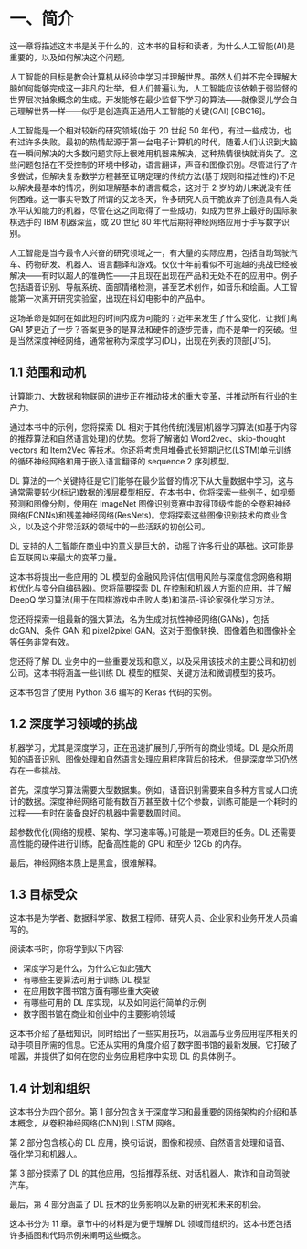 # 一、简介

这一章将描述这本书是关于什么的，这本书的目标和读者，为什么人工智能(AI)是重要的，以及如何解决这个问题。

人工智能的目标是教会计算机从经验中学习并理解世界。虽然人们并不完全理解大脑如何能够完成这一非凡的壮举，但人们普遍认为，人工智能应该依赖于弱监督的世界层次抽象概念的生成。开发能够在最少监督下学习的算法——就像婴儿学会自己理解世界一样——似乎是创造真正通用人工智能的关键(GAI) [GBC16]。

人工智能是一个相对较新的研究领域(始于 20 世纪 50 年代)，有过一些成功，也有过许多失败。最初的热情起源于第一台电子计算机的时代，随着人们认识到大脑在一瞬间解决的大多数问题实际上很难用机器来解决，这种热情很快就消失了。这些问题包括在不受控制的环境中移动，语言翻译，声音和图像识别。尽管进行了许多尝试，但解决复杂数学方程甚至证明定理的传统方法(基于规则和描述性的)不足以解决最基本的情况，例如理解基本的语言概念，这对于 2 岁的幼儿来说没有任何困难。这一事实导致了所谓的艾龙冬天，许多研究人员干脆放弃了创造具有人类水平认知能力的机器，尽管在这之间取得了一些成功，如成为世界上最好的国际象棋选手的 IBM 机器深蓝，或 20 世纪 80 年代后期将神经网络应用于手写数字识别。

人工智能是当今最令人兴奋的研究领域之一，有大量的实际应用，包括自动驾驶汽车、药物研发、机器人、语言翻译和游戏。仅仅十年前看似不可逾越的挑战已经被解决——有时以超人的准确性——并且现在出现在产品和无处不在的应用中。例子包括语音识别、导航系统、面部情绪检测，甚至艺术创作，如音乐和绘画。人工智能第一次离开研究实验室，出现在科幻电影中的产品中。

这场革命是如何在如此短的时间内成为可能的？近年来发生了什么变化，让我们离 GAI 梦更近了一步？答案更多的是算法和硬件的逐步完善，而不是单一的突破。但是当然深度神经网络，通常被称为深度学习(DL)，出现在列表的顶部[J15]。

## 1.1 范围和动机

计算能力、大数据和物联网的进步正在推动技术的重大变革，并推动所有行业的生产力。

通过本书中的示例，您将探索 DL 相对于其他传统(浅层)机器学习算法(如基于内容的推荐算法和自然语言处理)的优势。您将了解诸如 Word2vec、skip-thought vectors 和 Item2Vec 等技术。你还将考虑用堆叠式长短期记忆(LSTM)单元训练的循环神经网络和用于嵌入语言翻译的 sequence 2 序列模型。

DL 算法的一个关键特征是它们能够在最少监督的情况下从大量数据中学习，这与通常需要较少(标记)数据的浅层模型相反。在本书中，你将探索一些例子，如视频预测和图像分割，使用在 ImageNet 图像识别竞赛中取得顶级性能的全卷积神经网络(FCNNs)和残差神经网络(ResNets)。您将探索这些图像识别技术的商业含义，以及这个非常活跃的领域中的一些活跃的初创公司。

DL 支持的人工智能在商业中的意义是巨大的，动摇了许多行业的基础。这可能是自互联网以来最大的变革力量。

这本书将提出一些应用的 DL 模型的金融风险评估(信用风险与深度信念网络和期权优化与变分自编码器)。您将简要探索 DL 在控制和机器人方面的应用，并了解 DeepQ 学习算法(用于在围棋游戏中击败人类)和演员-评论家强化学习方法。

您还将探索一组最新的强大算法，名为生成对抗性神经网络(GANs)，包括 dcGAN、条件 GAN 和 pixel2pixel GAN。这对于图像转换、图像着色和图像补全等任务非常有效。

您还将了解 DL 业务中的一些重要发现和意义，以及采用该技术的主要公司和初创公司。这本书将涵盖一些训练 DL 模型的框架、关键方法和微调模型的技巧。

这本书包含了使用 Python 3.6 编写的 Keras 代码的实例。

## 1.2 深度学习领域的挑战

机器学习，尤其是深度学习，正在迅速扩展到几乎所有的商业领域。DL 是众所周知的语音识别、图像处理和自然语言处理应用程序背后的技术。但是深度学习仍然存在一些挑战。

首先，深度学习算法需要大型数据集。例如，语音识别需要来自多种方言或人口统计的数据。深度神经网络可能有数百万甚至数十亿个参数，训练可能是一个耗时的过程——有时在装备良好的机器中需要数周时间。

超参数优化(网络的规模、架构、学习速率等。)可能是一项艰巨的任务。DL 还需要高性能的硬件进行训练，配备高性能的 GPU 和至少 12Gb 的内存。

最后，神经网络本质上是黑盒，很难解释。

## 1.3 目标受众

这本书是为学者、数据科学家、数据工程师、研究人员、企业家和业务开发人员编写的。

阅读本书时，你将学到以下内容:

*   深度学习是什么，为什么它如此强大
*   有哪些主要算法可用于训练 DL 模型
*   在应用数字图书馆方面有哪些重大突破
*   有哪些可用的 DL 库实现，以及如何运行简单的示例
*   数字图书馆在商业和创业中的主要影响领域

这本书介绍了基础知识，同时给出了一些实用技巧，以涵盖与业务应用程序相关的动手项目所需的信息。它还从实用的角度介绍了数字图书馆的最新发展。它打破了喧嚣，并提供了如何在您的业务应用程序中实现 DL 的具体例子。

## 1.4 计划和组织

这本书分为四个部分。第 1 部分包含关于深度学习和最重要的网络架构的介绍和基本概念，从卷积神经网络(CNN)到 LSTM 网络。

第 2 部分包含核心的 DL 应用，换句话说，图像和视频、自然语言处理和语音、强化学习和机器人。

第 3 部分探索了 DL 的其他应用，包括推荐系统、对话机器人、欺诈和自动驾驶汽车。

最后，第 4 部分涵盖了 DL 技术的业务影响以及新的研究和未来的机会。

这本书分为 11 章。章节中的材料是为便于理解 DL 领域而组织的。这本书还包括许多插图和代码示例来阐明这些概念。
